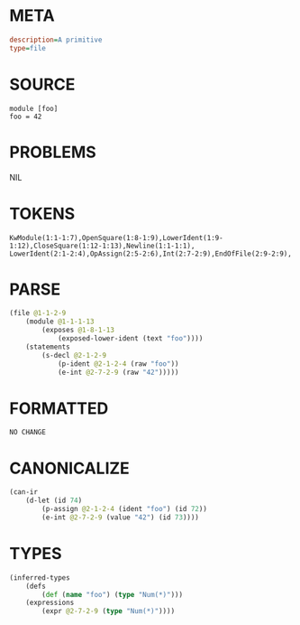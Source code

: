 # META
~~~ini
description=A primitive
type=file
~~~
# SOURCE
~~~roc
module [foo]
foo = 42
~~~
# PROBLEMS
NIL
# TOKENS
~~~zig
KwModule(1:1-1:7),OpenSquare(1:8-1:9),LowerIdent(1:9-1:12),CloseSquare(1:12-1:13),Newline(1:1-1:1),
LowerIdent(2:1-2:4),OpAssign(2:5-2:6),Int(2:7-2:9),EndOfFile(2:9-2:9),
~~~
# PARSE
~~~clojure
(file @1-1-2-9
	(module @1-1-1-13
		(exposes @1-8-1-13
			(exposed-lower-ident (text "foo"))))
	(statements
		(s-decl @2-1-2-9
			(p-ident @2-1-2-4 (raw "foo"))
			(e-int @2-7-2-9 (raw "42")))))
~~~
# FORMATTED
~~~roc
NO CHANGE
~~~
# CANONICALIZE
~~~clojure
(can-ir
	(d-let (id 74)
		(p-assign @2-1-2-4 (ident "foo") (id 72))
		(e-int @2-7-2-9 (value "42") (id 73))))
~~~
# TYPES
~~~clojure
(inferred-types
	(defs
		(def (name "foo") (type "Num(*)")))
	(expressions
		(expr @2-7-2-9 (type "Num(*)"))))
~~~